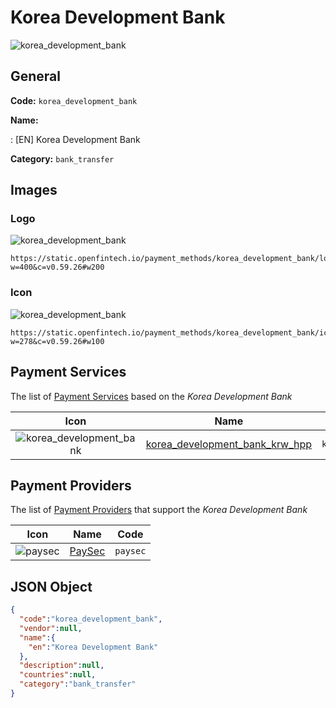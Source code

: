 
# Korea Development Bank 
![korea_development_bank](https://static.openfintech.io/payment_methods/korea_development_bank/logo.svg?w=400&c=v0.59.26#w200)  

## General 
**Code:** `korea_development_bank` 
 
**Name:** 
 
:	[EN] Korea Development Bank 
 
**Category:** `bank_transfer` 
 

## Images 

### Logo 
![korea_development_bank](https://static.openfintech.io/payment_methods/korea_development_bank/logo.svg?w=400&c=v0.59.26#w200)  

```
https://static.openfintech.io/payment_methods/korea_development_bank/logo.svg?w=400&c=v0.59.26#w200
```  

### Icon 
![korea_development_bank](https://static.openfintech.io/payment_methods/korea_development_bank/icon.svg?w=278&c=v0.59.26#w100)  

```
https://static.openfintech.io/payment_methods/korea_development_bank/icon.svg?w=278&c=v0.59.26#w100
```  

## Payment Services 
 
The list of [Payment Services](/payment-services/) based on the _Korea Development Bank_ 

|Icon|Name|Code| 
|:---:|:---:|:---:| 
|![korea_development_bank](https://static.openfintech.io/payment_methods/korea_development_bank/icon.svg?w=278&c=v0.59.26#w100) |[korea_development_bank_krw_hpp](/payment-services/korea_development_bank_krw_hpp/)|`korea_development_bank_krw_hpp`| 
 

## Payment Providers 
 
The list of [Payment Providers](/payment-providers/) that support the _Korea Development Bank_ 

|Icon|Name|Code| 
|:---:|:---:|:---:| 
|![paysec](https://static.openfintech.io/payment_providers/paysec/icon.svg?w=278&c=v0.59.26#w100) |[PaySec](/payment-providers/paysec/)|`paysec`| 
 

## JSON Object 

```json
{
  "code":"korea_development_bank",
  "vendor":null,
  "name":{
    "en":"Korea Development Bank"
  },
  "description":null,
  "countries":null,
  "category":"bank_transfer"
}
```  
